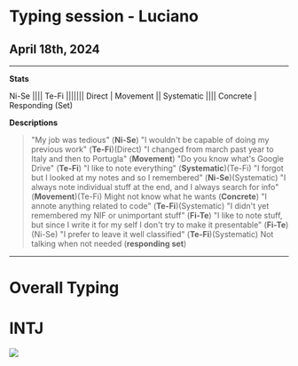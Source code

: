 # Typing session - Luciano

## April 18th, 2024

---

__Stats__

Ni-Se ||||
Te-Fi |||||||
Direct |
Movement ||
Systematic ||||
Concrete |
Responding (Set)

__Descriptions__

> "My job was tedious" (**Ni-Se**)
> "I wouldn't be capable of doing my previous work" (**Te-Fi**)(Direct)
> "I changed from march past year to Italy and then to Portugla" (**Movement**)
> "Do you know what's Google Drive" (**Te-Fi**)
> "I like to note everything" (**Systematic**)(Te-Fi)
> "I forgot but I looked at my notes and so I remembered" (**Ni-Se**)(Systematic)
> "I always note individual stuff at the end, and I always search for info" (**Movement**)(Te-Fi)
Might not know what he wants (**Concrete**)
> "I annote anything related to code" (**Te-Fi**)(Systematic)
> "I didn't yet remembered my NIF or unimportant stuff" (**Fi-Te**)
> "I like to note stuff, but since I write it for my self I don't try to make it presentable" (**Fi-Te**)(Ni-Se)
> "I prefer to leave it well classified" (**Te-Fi**)(Systematic)
> Not talking when not needed (**responding set**)

---

# __Overall Typing__

# INTJ

![](INTJ.png)
